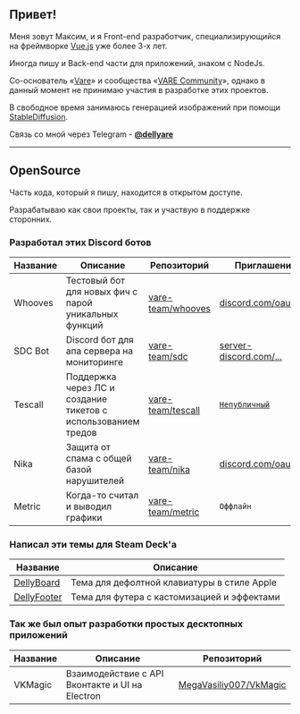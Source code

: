## Привет!

Меня зовут Максим, и я Front-end разработчик, специализирующийся на фреймворке [Vue.js](https://vuejs.org) уже более 3-х лет.

Иногда пишу и Back-end части для приложений, знаком с NodeJs.

Со-основатель «[Vare](https://github.com/vare-team)» и сообщества «[VARE Community](https://discord.com/invite/8KKVhTU)», однако в данный момент не принимаю участия в разработке этих проектов.

В свободное время занимаюсь генерацией изображений при помощи [StableDiffusion](https://github.com/AUTOMATIC1111/stable-diffusion-webui).

Связь со мной через Telegram - [**@dellyare**](https://t.me/dellyare)

---

## OpenSource
Часть кода, который я пишу, находится в открытом доступе.

Разрабатываю как свои проекты, так и участвую в поддержке сторонних.

### Разработал этих Discord ботов

Название | Описание | Репозиторий | Приглашение
--- | --- | --- | ---
Whooves | Тестовый бот для новых фич с парой уникальных функций | [vare-team/whooves](https://github.com/vare-team/whooves) | [discord.com/oauth2...](https://discord.com/oauth2/authorize?client_id=531094088695414804&scope=bot+applications.commands&permissions=435547222)
SDC Bot | Discord бот для апа сервера на мониторинге | [vare-team/sdc](https://github.com/vare-team/sdc/) | [server-discord.com/...](https://server-discord.com/add)
Tescall | Поддержка через ЛС и создание тикетов с использованием тредов | [vare-team/tescall](https://github.com/vare-team/tescall) | [`Непубличный`](https://discord.com/invite/8KKVhTU)
Nika | Защита от спама с общей базой нарушителей | [vare-team/nika](https://github.com/vare-team/nika) | [discord.com/oauth2...](https://discord.com/oauth2/authorize?client_id=543858333585506315&scope=bot+applications.commands&permissions=8)
Metric | Когда-то считал и выводил графики | [vare-team/metric](https://github.com/vare-team/metric) | `Оффлайн`

### Написал эти темы для Steam Deck'a

Название | Описание
--- | ---
[DellyBoard](https://github.com/Dellyare/DellyThemes/tree/main/DellyBoard) | Тема для дефолтной клавиатуры в стиле Apple
[DellyFooter](https://github.com/Dellyare/DellyThemes/tree/main/DellyFooter) | Тема для футера с кастомизацией и эффектами

### Так же был опыт разработки простых десктопных приложений

Название | Описание | Репозиторий
--- | --- | ---
VKMagic | Взаимодействие с API Вконтакте и UI на Electron | [MegaVasiliy007/VkMagic](https://github.com/MegaVasiliy007/VkMagic)
